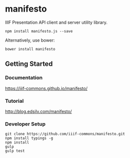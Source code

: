 # manifesto

<!-- [![Build Status](https://travis-ci.org/IIIF-Commons/manifesto.svg?branch=master)](https://travis-ci.org/iiif-commons/manifesto) -->

IIIF Presentation API client and server utility library.

    npm install manifesto.js --save

Alternatively, use bower:

    bower install manifesto

Getting Started
--

### Documentation

https://iiif-commons.github.io/manifesto/


### Tutorial

http://blog.edsilv.com/manifesto/


### Developer Setup

    git clone https://github.com/iiif-commons/manifesto.git
    npm install typings -g
    npm install
    gulp
    gulp test